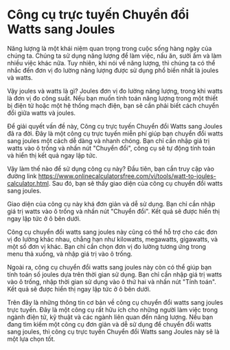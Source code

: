 Công cụ trực tuyến Chuyển đổi Watts sang Joules
===============================================

Năng lượng là một khái niệm quan trọng trong cuộc sống hàng ngày của chúng ta. Chúng ta sử dụng năng lượng để làm việc, nấu ăn, sưởi ấm và làm nhiều việc khác nữa. Tuy nhiên, khi nói về năng lượng, thì chúng ta có thể nhắc đến đơn vị đo lường năng lượng được sử dụng phổ biến nhất là joules và watts.

Vậy joules và watts là gì? Joules đơn vị đo lường năng lượng, trong khi watts là đơn vị đo công suất. Nếu bạn muốn tính toán năng lượng trong một thiết bị điện tử hoặc một hệ thống mạch điện, bạn sẽ cần phải biết cách chuyển đổi giữa watts và joules.

Để giải quyết vấn đề này, Công cụ trực tuyến Chuyển đổi Watts sang Joules đã ra đời. Đây là một công cụ trực tuyến miễn phí giúp bạn chuyển đổi watts sang joules một cách dễ dàng và nhanh chóng. Bạn chỉ cần nhập giá trị watts vào ô trống và nhấn nút "Chuyển đổi", công cụ sẽ tự động tính toán và hiển thị kết quả ngay lập tức.

Vậy làm thế nào để sử dụng công cụ này? Đầu tiên, bạn cần truy cập vào đường link <https://www.onlinecalculatorsfree.com/vi/tools/watt-to-joules-calculator.html>. Sau đó, bạn sẽ thấy giao diện của công cụ chuyển đổi watts sang joules.

Giao diện của công cụ này khá đơn giản và dễ sử dụng. Bạn chỉ cần nhập giá trị watts vào ô trống và nhấn nút "Chuyển đổi". Kết quả sẽ được hiển thị ngay lập tức ở ô bên dưới.

Công cụ chuyển đổi watts sang joules này cũng có thể hỗ trợ cho các đơn vị đo lường khác nhau, chẳng hạn như kilowatts, megawatts, gigawatts, và một số đơn vị khác. Bạn chỉ cần chọn đơn vị đo lường tương ứng trong menu thả xuống, và nhập giá trị vào ô trống.

Ngoài ra, công cụ chuyển đổi watts sang joules này còn có thể giúp bạn tính toán số joules dựa trên thời gian sử dụng. Bạn chỉ cần nhập giá trị watts vào ô trống, nhập thời gian sử dụng vào ô thứ hai và nhấn nút "Tính toán". Kết quả sẽ được hiển thị ngay lập tức ở ô bên dưới.

Trên đây là những thông tin cơ bản về công cụ chuyển đổi watts sang joules trực tuyến. Đây là một công cụ rất hữu ích cho những người làm việc trong ngành điện tử, kỹ thuật và các ngành liên quan đến năng lượng. Nếu bạn đang tìm kiếm một công cụ đơn giản và dễ sử dụng để chuyển đổi watts sang joules, thì công cụ trực tuyến Chuyển đổi Watts sang Joules này sẽ là một lựa chọn tốt.